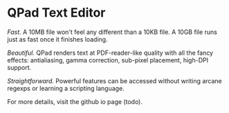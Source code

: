 # QPad Text Editor

*Fast.* A 10MB file won't feel any different than a 10KB file. A 10GB file runs just as fast once it finishes loading.

*Beautiful.* QPad renders text at PDF-reader-like quality with all the fancy effects: antialiasing, gamma correction, sub-pixel placement, high-DPI support.

*Straightforward.* Powerful features can be accessed without writing arcane regexps or learning a scripting language.

For more details, visit the github io page (todo).
